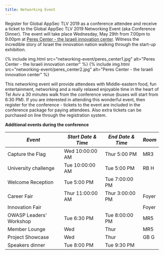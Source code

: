 ```yaml
---
title: Networking Event
---
```


Register for Global AppSec TLV 2019 as a conference attendee and receive a ticket to the Global AppSec TLV 2019 Networking Event (aka Conference Dinner). The event will take place Wednesday, May 29th from 7.00pm to 9.00pm at [Peres Center - the Israeli innovation center](https://www.peres-center.org/en/).
Witness the incredible story of Israel the innovation nation walking through the start-up exhibition.

<div class="image-container">
  {% include img.html src="networking-event/peres_center1.jpg" alt="Peres Center - the Israeli innovation center" %}
  {% include img.html src="networking-event/peres_center2.jpg" alt="Peres Center - the Israeli innovation center" %}
</div>

This networking event will provide attendees with Middle-eastern food, fun entertainment, networking and a really relaxed enjoyable time in the heart of Tel Aviv a 30 minutes walk from the conference venue (buses will start from 6:30 PM).
If you are interested in attending this wonderful event, then register for the conference - tickets to the event are included in the conference package for paying attendees. Also extra tickets can be purchased on line through the registration system.

__Additional events during the conference__

<table>
  <thead>
    <tr>
      <th><em>Event</em></th>
      <th><em>Start Date & Time</em></th>
      <th><em>End Date & Time</em></th>
      <th><em>Room</em></th>
    </tr>
  </thead>
  <tbody>
    <tr>
      <td>Capture the Flag</td>
      <td>Wed 10:00:00 AM</td>
      <td>Thur 5:00 PM</td>
      <td>MR3</td>
    </tr>
    <tr>
      <td>University challenge</td>
      <td>Tue 10:00:00 AM</td>
      <td>Tue 5:00 PM</td>
      <td>RB H</td>
    </tr>
    <tr>
      <td>Welcome Reception</td>
      <td>Tue 5:00 PM</td>
      <td>Tue 7:00:00 PM</td>
      <td></td>
    </tr>
    <tr>
      <td>Career Fair</td>
      <td>Thur 11:00:00 AM</td>
      <td>Thur 3:00:00 PM</td>
      <td>Foyer</td>
    </tr>
    <tr>
      <td>Innovation Fair</td>
      <td></td>
      <td></td>
      <td>Foyer</td>
    </tr>
    <tr>
      <td>OWASP Leaders' Workshop</td>
      <td>Tue 6:30 PM</td>
      <td>Tue 8:00:00 PM</td>
      <td>MR5</td>
    </tr>
    <tr>
      <td>Member Lounge</td>
      <td>Wed</td>
      <td>Thur</td>
      <td>MR5</td>
    </tr>
    <tr>
      <td>Project Showcase</td>
      <td>Wed</td>
      <td>Thur</td>
      <td>GB G</td>
    </tr>
    <tr>
      <td>Speakers dinner</td>
      <td>Tue 8:00 PM</td>
      <td>Tue 9:30 PM</td>
      <td></td>
    </tr>
  </tbody>
</table>
